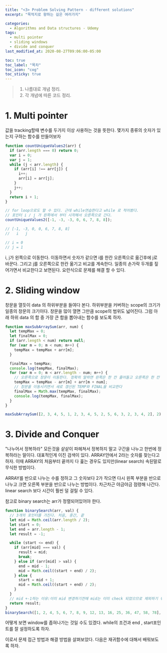 ```yaml
---
title: "<3> Problem Solving Pattern - different solutions"
excerpt: "목적지로 향하는 길은 여러가지"

categories:
  - Algorithms and Data structures - Udemy
tags:
  - multi pointer
  - sliding windows
  - divide and conquer
last_modified_at: 2020-08-27T09:06:00-05:00

toc: true
toc_label: "목차"
toc_icon: "cog"
toc_sticky: true
---
```


> 1. 나름대로 개념 정리.
> 2. 각 개념에 따른 코드 정리.

# 1. Multi pointer

값을 tracking할때 변수를 두가지 이상 사용하는 것을 뜻한다. 몇가지 종류의 숫자가 있는지 구하는 함수를 만들어보자

```javascript
function countUniqueValues2(arr) {
  if (arr.length === 0) return 0;
  var i = 0;
  var j = 1;
  while (j < arr.length) {
    if (arr[i] !== arr[j]) {
      i++;
      arr[i] = arr[j];
    }
    j++;
  }
  return i + 1;
}

// for loop으로도 할 수 있다. 근데 while연습한다고 while 로 적어봤다.
// 포인터 i / j 가 왼쪽에서 부터 시작해서 오른쪽으로 간다.
countUniqueValues2([-1, -3, -3, 0, 6, 7, 8, 8]);

// [-1, -3, 0, 0, 6, 7, 8, 8]
//   i   j

// i = 0
// j = 1
```

i, j가 왼쪽으로 이동한다. 이동하면서 숫자가 같으면 i를 한칸 오른쪽으로 옮긴후에 j로 바꾼다. 그리고 j를 오른쪽으로 한칸 옮기고 비교를 계속한다. 일종의 손가락 두개를 짚어가면서 비교한다고 보면된다. 요런식으로 문제를 해결 할 수 있다.

# 2. Sliding window

창문을 열듯이 data 의 하위부분을 들여다 본다. 하위부분을 커버하는 scope의 크기가 일종의 창문의 크기이다. 창문을 많이 열면 그만큼 scope의 범위도 넓어진다. 그럼 아래 하위 data 의 합 중 가장 큰 합을 뽑아내는 함수를 보도록 하자.

```javascript
function maxSubArraySum(arr, num) {
  let tempMax = 0;
  let finalMax = 0;
  if (arr.length < num) return null;
  for (var m = 0; m < num; m++) {
    tempMax = tempMax + arr[m];
  }

  finalMax = tempMax;
  console.log(tempMax, finalMax);
  for (var m = 0; m < arr.length - num; m++) {
    // 오른쪽으로 창문이 이동한다. 정확히 말하면 왼쪽은 한 칸 줄어들고 오른쪽은 한 칸 늘어난다(num이 2일경우에)
    tempMax = tempMax - arr[m] + arr[m + num];
    // 창문을 이동시키면서 새로 갱신된 TEMP와 FINAL을 비교한다
    finalMax = Math.max(tempMax, finalMax);
    console.log(tempMax, finalMax);
  }
}

maxSubArraySum([2, 3, 4, 5, 1, 2, 3, 4, 5, 2, 5, 6, 3, 2, 3, 4, 2], 2);
```

# 3. Divide and Conquer

"나누어서 정복하라" 모든것을 샅샅이 파헤쳐서 정복하지 말고 구간을 나누고 한번에 정복하라는 말이다. 대표적인게 이진 검색이 있다. ARRAY안에서 2라는 숫자를 찾는다고 하자. 이때 ARRAY의 처음부터 끝까지 다 훑는 경우도 있지만(linear search) 속된말로 무식한 방법이다.

ARRAY를 반으로 나누는 수를 정하고 그 숫자보다 2가 작으면 다시 왼쪽 부분을 반으로 나누고 크면 오른쪽 부분을 반으로 나누는 방법이다. 차근차근 야금야금 점령해 나간다. linear search 보다 시간이 훨씬 덜 걸릴 수 있다.

참고로 binary search는 arr가 정렬되어있어야 한다.

```javascript
function binarySearch(arr, val) {
  // 3개의 포인터를 가진다. 처음, 중간, 끝
  let mid = Math.ceil(arr.length / 2);
  let start = 0;
  let end = arr.length - 1;
  let result = -1;

  while (start <= end) {
    if (arr[mid] === val) {
      result = mid;
      break;
    } else if (arr[mid] > val) {
      end = mid - 1;
      mid = Math.ceil((start + end) / 2);
    } else {
      start = mid + 1;
      mid = Math.ceil((start + end) / 2);
    }
  }
  // mid +-1하는 이유:이미 mid 변경하기전에 mid는 이미 check 되었으므로 제외하기 위해 더하거나 빼는것이다
  return result;
}
binarySearch([1, 2, 4, 5, 6, 7, 8, 9, 12, 13, 16, 25, 36, 47, 58, 78], 4);
```

어떻게 보면 window를 좁혀나가는 것일 수도 있겠다. while의 조건과 end , start포인트를 잘 설정하도록 하자.

이로서 문제 접근 방법과 해결 방법을 살펴보았다. 다음은 재귀함수에 대해서 배워보도록 하자.
